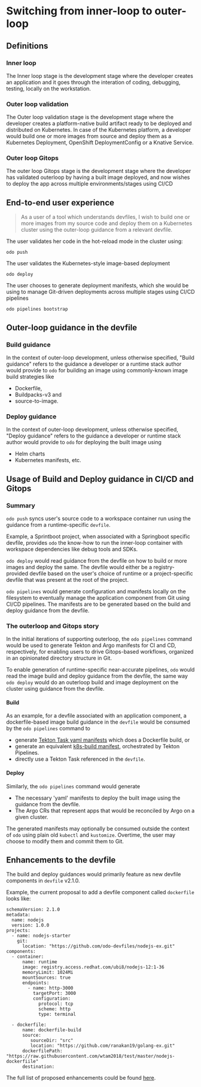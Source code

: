 # Switching from inner-loop to outer-loop

## Definitions



### Inner loop
The Inner loop stage is the development stage where the developer creates an application and it goes through the interation of coding, debugging, testing, locally on the workstation.

### Outer loop validation
The Outer loop validation stage is the development stage where the developer creates a platform-native build artifact ready to be deployed and distributed on Kubernetes. In case of the Kubernetes platform, a developer would build one or more images from source and deploy them as a Kubernetes Deployment, OpenShift DeploymentConfig or a Knative Service.

### Outer loop Gitops
The outer loop Gitops stage is the development stage where the developer has validated outerloop by having a built image deployed, and now wishes to deploy the app across multiple environments/stages using CI/CD


## End-to-end user experience


> As a user of a tool which understands devfiles, 
I wish to build one or more images from my source code and deploy them on a Kubernetes cluster using the outer-loop guidance from a relevant devfile.


The user validates her code in the hot-reload mode in the cluster using: 

```
odo push
```

The user validates the Kubernetes-style image-based deployment 

```
odo deploy
```

The user chooses to generate deployment manifests, which she would be using to manage Git-driven deployments across multiple stages using CI/CD pipelines


```
odo pipelines bootstrap
```

## Outer-loop guidance in the devfile

### Build guidance

In the context of outer-loop development, unless otherwise specified, "Build guidance" refers to the guidance a developer or a runtime stack author would provide to `odo` for building an image using commonly-known image build strategies like 
* Dockerfile, 
* Buildpacks-v3 and 
* source-to-image.

### Deploy guidance

In the context of outer-loop development, unless otherwise specified, "Deploy guidance" refers to the guidance a developer or runtime stack author would provide to `odo` for deploying the built image using

* Helm charts
* Kubernetes manifests, etc.



## Usage of Build and Deploy guidance in CI/CD and Gitops


### Summary 


`odo push` syncs user's source code to a workspace container  run using the guidance from a runtime-specific `devfile`.

Example, a Sprintboot project, when associated with a Springboot specific devfile, provides `odo`  the know-how to run the inner-loop container with workspace dependencies
like debug tools and SDKs.

`odo deploy` would read guidance from the devfile on how to build or more images and deploy the same. The devfile would either be a registry-provided devfile based on the user's choice of runtime or a project-specific devfile that was present at the root of the project.

`odo pipelines` would generate configuration and manifests locally on the filesystem to eventually manage the application component from Git using CI/CD pipelines. The manifests are to be generated based on the build and deploy guidance from the devfile.

### The outerloop and Gitops story


In the initial iterations of supporting outerloop, the `odo pipelines` command would be used to generate Tekton and Argo manifests for CI and CD, respectively, for enabling users to drive Gitops-based workflows, organized in an opinionated directory structure in Git.

To enable generation of runtime-specific near-accurate pipelines, `odo` would read the image build and deploy guidance from the devfile, the same way `odo deploy` would 
do an outerloop build and image deployment on the cluster using guidance from the devfile.

#### Build
As an example, for a devfile associated with an application component, a dockerfile-based image build guidance in the `devfile` would be consumed by the `odo pipelines` command to
* generate [Tekton Task yaml manifests](https://github.com/tektoncd/catalog/blob/master/task/buildah/0.1/buildah.yaml) which does a Dockerfile build, or 
* generate an equivalent [k8s-build manifest](https://github.com/redhat-developer/build/blob/master/samples/build/build_buildah_cr.yaml), orchestrated by Tekton Pipelines.
* directly use a Tekton Task referenced in the `devfile`.

#### Deploy
Similarly, the `odo pipelines` command would generate 
* The necessary 'yaml' manifests to deploy the built image using the guidance from the devfile.
* The Argo CRs that represent apps that would be reconciled by Argo on a given cluster.

The generated manifests may optionally be consumed outside the context of `odo` using plain old `kubectl` and `kustomize`. Overtime, the user may choose to modify them and commit them
to Git.

## Enhancements to the devfile

The build and deploy guidances would primarily feature as new devfile components in `devfile` v2.1.0.

Example, the current proposal to add a devfile component called `dockerfile` looks like: 


```
schemaVersion: 2.1.0
metadata:
  name: nodejs
  version: 1.0.0
projects:
  - name: nodejs-starter
    git:
      location: "https://github.com/odo-devfiles/nodejs-ex.git"
components:
  - container:
      name: runtime
      image: registry.access.redhat.com/ubi8/nodejs-12:1-36
      memoryLimit: 1024Mi
      mountSources: true
      endpoints:
        - name: http-3000
          targetPort: 3000
          configuration:
            protocol: tcp
            scheme: http
            type: terminal

  - dockerfile:
      name: dockerfile-build
      source: 
         sourceDir: "src"
         location: "https://github.com/ranakan19/golang-ex.git"
      dockerfilePath: "https://raw.githubusercontent.com/wtam2018/test/master/nodejs-dockerfiile"
      destination: 
```

The full list of proposed enhancements could be found [here](https://github.com/devfile/kubernetes-api/issues/49).
